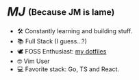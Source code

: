 # __*MJ*__ <sub><sup> (Because JM is lame)</sup></sub>

- 🛠️ Constantly learning and building stuff.
- 📚 Full Stack (I guess...?)
- 🕊️ FOSS Enthusiast: [my dotfiles](https://github.com/jihedmastouri/dotfiles)
- 🤓 Vim User
- 💻 Favorite stack: Go, TS and React.

